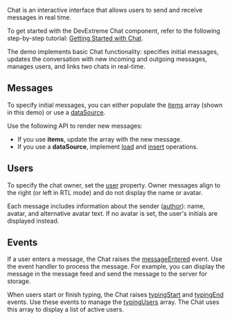 Chat is an interactive interface that allows users to send and receive messages in real time.

To get started with the DevExtreme Chat component, refer to the following step-by-step tutorial: [Getting Started with Chat](/Documentation/Guide/UI_Components/Chat/Getting_Started_with_Chat/).

The demo implements basic Chat functionality: specifies initial messages, updates the conversation with new incoming and outgoing messages, manages users, and links two chats in real-time.
<!--split-->

## Messages

To specify initial messages, you can either populate the [items](/Documentation/ApiReference/UI_Components/dxChat/Configuration/#items) array (shown in this demo) or use a [dataSource](/Documentation/ApiReference/UI_Components/dxChat/Configuration/#dataSource).

Use the following API to render new messages:

- If you use **items**, update the array with the new message.
- If you use a **dataSource**, implement [load](/Documentation/ApiReference/Data_Layer/CustomStore/Configuration/#load) and [insert](/Documentation/ApiReference/Data_Layer/CustomStore/Configuration/#insert) operations.

## Users

To specify the chat owner, set the [user](/Documentation/ApiReference/UI_Components/dxChat/Configuration/#user) property. Owner messages align to the right (or left in RTL mode) and do not display the name or avatar.

Each message includes information about the sender ([author](/Documentation/ApiReference/UI_Components/dxChat/Types/Message/#author)): name, avatar, and alternative avatar text. If no avatar is set, the user's initials are displayed instead.

## Events

If a user enters a message, the Chat raises the [messageEntered](/Documentation/ApiReference/UI_Components/dxChat/Configuration/#onMessageEntered) event. Use the event handler to process the message. For example, you can display the message in the message feed and send the message to the server for storage.

When users start or finish typing, the Chat raises [typingStart](/Documentation/ApiReference/UI_Components/dxChat/Configuration/#onTypingStart) and [typingEnd](/Documentation/ApiReference/UI_Components/dxChat/Configuration/#onTypingEnd) events. Use these events to manage the [typingUsers](/Documentation/ApiReference/UI_Components/dxChat/Configuration/#typingUsers) array. The Chat uses this array to display a list of active users.